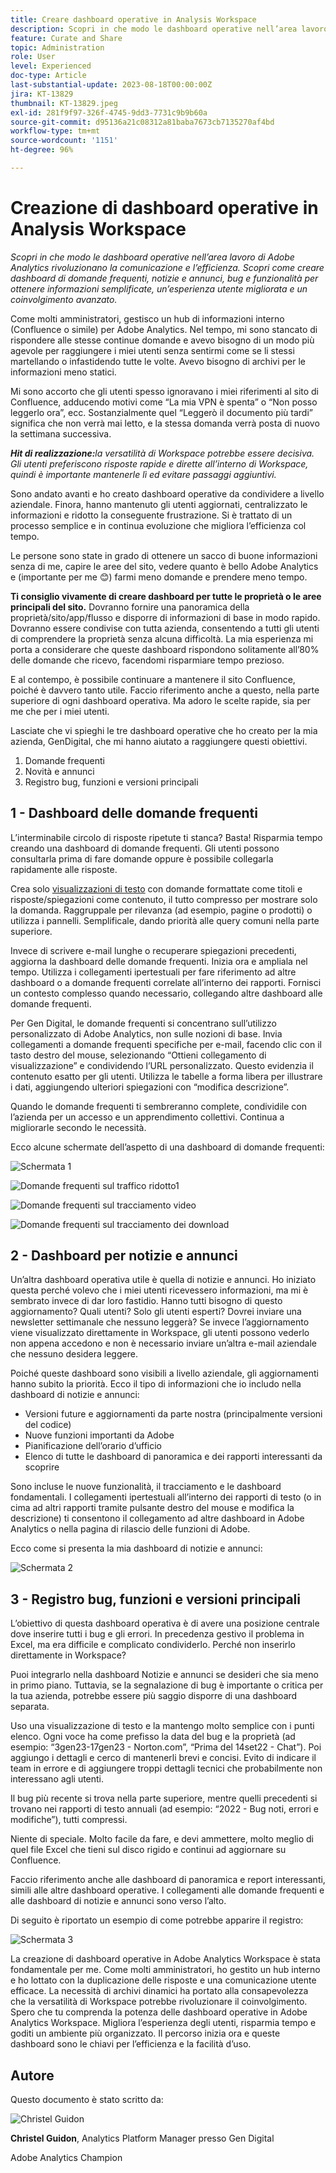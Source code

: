 ```yaml
---
title: Creare dashboard operative in Analysis Workspace
description: Scopri in che modo le dashboard operative nell’area lavoro di Adobe Analytics rivoluzionano la comunicazione e l’efficienza.
feature: Curate and Share
topic: Administration
role: User
level: Experienced
doc-type: Article
last-substantial-update: 2023-08-18T00:00:00Z
jira: KT-13829
thumbnail: KT-13829.jpeg
exl-id: 281f9f97-326f-4745-9dd3-7731c9b9b60a
source-git-commit: d95136a21c08312a81baba7673cb7135270af4bd
workflow-type: tm+mt
source-wordcount: '1151'
ht-degree: 96%

---
```


# Creazione di dashboard operative in Analysis Workspace

_Scopri in che modo le dashboard operative nell’area lavoro di Adobe Analytics rivoluzionano la comunicazione e l’efficienza. Scopri come creare dashboard di domande frequenti, notizie e annunci, bug e funzionalità per ottenere informazioni semplificate, un’esperienza utente migliorata e un coinvolgimento avanzato._


Come molti amministratori, gestisco un hub di informazioni interno (Confluence o simile) per Adobe Analytics. Nel tempo, mi sono stancato di rispondere alle stesse continue domande e avevo bisogno di un modo più agevole per raggiungere i miei utenti senza sentirmi come se li stessi martellando o infastidendo tutte le volte. Avevo bisogno di archivi per le informazioni meno statici.

Mi sono accorto che gli utenti spesso ignoravano i miei riferimenti al sito di Confluence, adducendo motivi come “La mia VPN è spenta” o “Non posso leggerlo ora”, ecc. Sostanzialmente quel “Leggerò il documento più tardi” significa che non verrà mai letto, e la stessa domanda verrà posta di nuovo la settimana successiva.

***Hit di realizzazione:**&#x200B;la versatilità di Workspace potrebbe essere decisiva. Gli utenti preferiscono risposte rapide e dirette all’interno di Workspace, quindi è importante mantenerle lì ed evitare passaggi aggiuntivi.*

Sono andato avanti e ho creato dashboard operative da condividere a livello aziendale. Finora, hanno mantenuto gli utenti aggiornati, centralizzato le informazioni e ridotto la conseguente frustrazione. Si è trattato di un processo semplice e in continua evoluzione che migliora l’efficienza col tempo.

Le persone sono state in grado di ottenere un sacco di buone informazioni senza di me, capire le aree del sito, vedere quanto è bello Adobe Analytics e (importante per me 😊) farmi meno domande e prendere meno tempo.

**Ti consiglio vivamente di creare dashboard per tutte le proprietà o le aree principali del sito.** Dovranno fornire una panoramica della proprietà/sito/app/flusso e disporre di informazioni di base in modo rapido. Dovranno essere condivise con tutta azienda, consentendo a tutti gli utenti di comprendere la proprietà senza alcuna difficoltà. La mia esperienza mi porta a considerare che queste dashboard rispondono solitamente all’80% delle domande che ricevo, facendomi risparmiare tempo prezioso.

E al contempo, è possibile continuare a mantenere il sito Confluence, poiché è davvero tanto utile. Faccio riferimento anche a questo, nella parte superiore di ogni dashboard operativa. Ma adoro le scelte rapide, sia per me che per i miei utenti.

Lasciate che vi spieghi le tre dashboard operative che ho creato per la mia azienda, GenDigital, che mi hanno aiutato a raggiungere questi obiettivi.

1. Domande frequenti
1. Novità e annunci
1. Registro bug, funzioni e versioni principali


## 1 - Dashboard delle domande frequenti

L’interminabile circolo di risposte ripetute ti stanca? Basta! Risparmia tempo creando una dashboard di domande frequenti. Gli utenti possono consultarla prima di fare domande oppure è possibile collegarla rapidamente alle risposte.

Crea solo [visualizzazioni di testo](https://experienceleague.adobe.com/docs/analytics/analyze/analysis-workspace/visualizations/text.html?lang=it) con domande formattate come titoli e risposte/spiegazioni come contenuto, il tutto compresso per mostrare solo la domanda. Raggruppale per rilevanza (ad esempio, pagine o prodotti) o utilizza i pannelli. Semplificale, dando priorità alle query comuni nella parte superiore.

Invece di scrivere e-mail lunghe o recuperare spiegazioni precedenti, aggiorna la dashboard delle domande frequenti. Inizia ora e ampliala nel tempo. Utilizza i collegamenti ipertestuali per fare riferimento ad altre dashboard o a domande frequenti correlate all’interno dei rapporti. Fornisci un contesto complesso quando necessario, collegando altre dashboard alle domande frequenti.

Per Gen Digital, le domande frequenti si concentrano sull’utilizzo personalizzato di Adobe Analytics, non sulle nozioni di base. Invia collegamenti a domande frequenti specifiche per e-mail, facendo clic con il tasto destro del mouse, selezionando “Ottieni collegamento di visualizzazione” e condividendo l’URL personalizzato. Questo evidenzia il contenuto esatto per gli utenti. Utilizza le tabelle a forma libera per illustrare i dati, aggiungendo ulteriori spiegazioni con “modifica descrizione”.

Quando le domande frequenti ti sembreranno complete, condividile con l’azienda per un accesso e un apprendimento collettivi. Continua a migliorarle secondo le necessità.

Ecco alcune schermate dell’aspetto di una dashboard di domande frequenti:

![Schermata 1](assets/screenshot-1_v2.png)

![Domande frequenti sul traffico ridotto1](assets/low-traffic-faq.png)

![Domande frequenti sul tracciamento video](assets/track-video-faq.png)

![Domande frequenti sul tracciamento dei download](assets/track-downloads-faq.png)

## 2 - Dashboard per notizie e annunci

Un’altra dashboard operativa utile è quella di notizie e annunci. Ho iniziato questa perché volevo che i miei utenti ricevessero informazioni, ma mi è sembrato invece di dar loro fastidio. Hanno tutti bisogno di questo aggiornamento? Quali utenti? Solo gli utenti esperti? Dovrei inviare una newsletter settimanale che nessuno leggerà? Se invece l’aggiornamento viene visualizzato direttamente in Workspace, gli utenti possono vederlo non appena accedono e non è necessario inviare un’altra e-mail aziendale che nessuno desidera leggere.

Poiché queste dashboard sono visibili a livello aziendale, gli aggiornamenti hanno subito la priorità. Ecco il tipo di informazioni che io includo nella dashboard di notizie e annunci:

- Versioni future e aggiornamenti da parte nostra (principalmente versioni del codice)
- Nuove funzioni importanti da Adobe
- Pianificazione dell’orario d’ufficio
- Elenco di tutte le dashboard di panoramica e dei rapporti interessanti da scoprire

Sono incluse le nuove funzionalità, il tracciamento e le dashboard fondamentali. I collegamenti ipertestuali all’interno dei rapporti di testo (o in cima ad altri rapporti tramite pulsante destro del mouse e modifica la descrizione) ti consentono il collegamento ad altre dashboard in Adobe Analytics o nella pagina di rilascio delle funzioni di Adobe.

Ecco come si presenta la mia dashboard di notizie e annunci:

![Schermata 2](assets/screenshot-2.png)

## 3 - Registro bug, funzioni e versioni principali

L’obiettivo di questa dashboard operativa è di avere una posizione centrale dove inserire tutti i bug e gli errori. In precedenza gestivo il problema in Excel, ma era difficile e complicato condividerlo. Perché non inserirlo direttamente in Workspace?

Puoi integrarlo nella dashboard Notizie e annunci se desideri che sia meno in primo piano. Tuttavia, se la segnalazione di bug è importante o critica per la tua azienda, potrebbe essere più saggio disporre di una dashboard separata.

Uso una visualizzazione di testo e la mantengo molto semplice con i punti elenco. Ogni voce ha come prefisso la data del bug e la proprietà (ad esempio: “3gen23-17gen23 - Norton.com”, “Prima del 14set22 - Chat”). Poi aggiungo i dettagli e cerco di mantenerli brevi e concisi. Evito di indicare il team in errore e di aggiungere troppi dettagli tecnici che probabilmente non interessano agli utenti.

Il bug più recente si trova nella parte superiore, mentre quelli precedenti si trovano nei rapporti di testo annuali (ad esempio: “2022 - Bug noti, errori e modifiche”), tutti compressi.

Niente di speciale. Molto facile da fare, e devi ammettere, molto meglio di quel file Excel che tieni sul disco rigido e continui ad aggiornare su Confluence.

Faccio riferimento anche alle dashboard di panoramica e report interessanti, simili alle altre dashboard operative. I collegamenti alle domande frequenti e alle dashboard di notizie e annunci sono verso l’alto.

Di seguito è riportato un esempio di come potrebbe apparire il registro:

![Schermata 3](assets/screenshot-3.png)

La creazione di dashboard operative in Adobe Analytics Workspace è stata fondamentale per me. Come molti amministratori, ho gestito un hub interno e ho lottato con la duplicazione delle risposte e una comunicazione utente efficace. La necessità di archivi dinamici ha portato alla consapevolezza che la versatilità di Workspace potrebbe rivoluzionare il coinvolgimento. Spero che tu comprenda la potenza delle dashboard operative in Adobe Analytics Workspace. Migliora l’esperienza degli utenti, risparmia tempo e goditi un ambiente più organizzato. Il percorso inizia ora e queste dashboard sono le chiavi per l’efficienza e la facilità d’uso.

## Autore

Questo documento è stato scritto da:

![Christel Guidon](assets/Christel-Headshot-150.png)

**Christel Guidon**, Analytics Platform Manager presso Gen Digital

Adobe Analytics Champion
